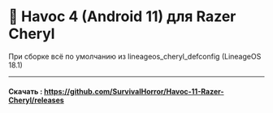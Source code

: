 # :paw_prints: Havoc 4 (Android 11) для Razer Cheryl
При сборке всё по умолчанию из lineageos_cheryl_defconfig (LineageOS 18.1)
____
#### Скачать : https://github.com/SurvivalHorror/Havoc-11-Razer-Cheryl/releases

